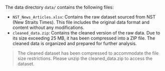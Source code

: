 The data directory `data/` contains the following files:
- `NST_News_Articles.xlsx`: Contains the raw dataset sourced from NST (New Straits Times). This file includes the original data format and content without any modifications.
- `cleaned_data.zip`: Contains the cleaned version of the raw data. Due to its size exceeding 25 MB, it has been compressed into a ZIP file. The cleaned data is organized and prepared for further analysis.

> The cleaned dataset has been compressed to accommodate the file size restrictions. Please unzip the cleaned_data.zip to access the dataset.
